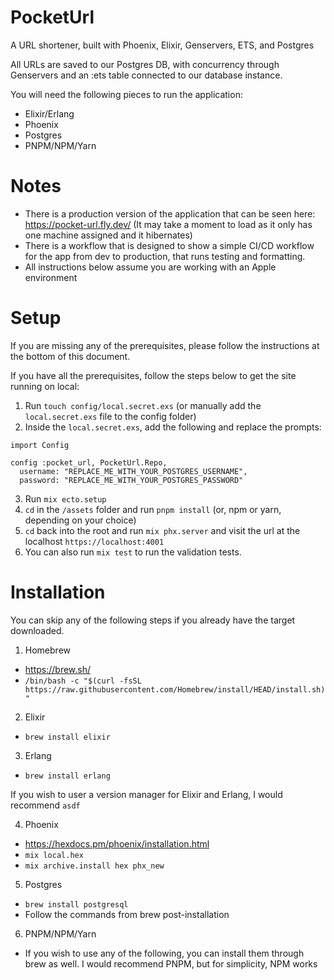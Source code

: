 # PocketUrl

A URL shortener, built with Phoenix, Elixir, Genservers, ETS, and Postgres

All URLs are saved to our Postgres DB, with concurrency through Genservers and an :ets table connected to our database instance.

You will need the following pieces to run the application:

- Elixir/Erlang
- Phoenix
- Postgres
- PNPM/NPM/Yarn

# Notes

- There is a production version of the application that can be seen here: https://pocket-url.fly.dev/ (It may take a moment to load as it only has one machine assigned and it hibernates)
- There is a workflow that is designed to show a simple CI/CD workflow for the app from dev to production, that runs testing and formatting.
- All instructions below assume you are working with an Apple environment

# Setup

If you are missing any of the prerequisites, please follow the instructions at the bottom of this document.

If you have all the prerequisites, follow the steps below to get the site running on local:

1. Run `touch config/local.secret.exs` (or manually add the `local.secret.exs` file to the config folder)
2. Inside the `local.secret.exs`, add the following and replace the prompts:

```
import Config

config :pocket_url, PocketUrl.Repo,
  username: "REPLACE_ME_WITH_YOUR_POSTGRES_USERNAME",
  password: "REPLACE_ME_WITH_YOUR_POSTGRES_PASSWORD"
```

3. Run `mix ecto.setup`
4. `cd` in the `/assets` folder and run `pnpm install` (or, npm or yarn, depending on your choice)
5. `cd` back into the root and run `mix phx.server` and visit the url at the localhost `https://localhost:4001`
6. You can also run `mix test` to run the validation tests.

# Installation

You can skip any of the following steps if you already have the target downloaded.

1. Homebrew

- https://brew.sh/
- `/bin/bash -c "$(curl -fsSL https://raw.githubusercontent.com/Homebrew/install/HEAD/install.sh)"`

2. Elixir

- `brew install elixir`

3. Erlang

- `brew install erlang`

If you wish to user a version manager for Elixir and Erlang, I would recommend `asdf`

4. Phoenix

- https://hexdocs.pm/phoenix/installation.html
- `mix local.hex`
- `mix archive.install hex phx_new`

5. Postgres

- `brew install postgresql`
- Follow the commands from brew post-installation

6. PNPM/NPM/Yarn

- If you wish to use any of the following, you can install them through brew as well. I would recommend PNPM, but for simplicity, NPM works

